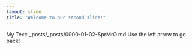 ```yaml
---
layout: slide
title: "Welcome to our second slide!"
---
```

My Text: _posts/_posts/0000-01-02-SprMrO.md
Use the left arrow to go back!
